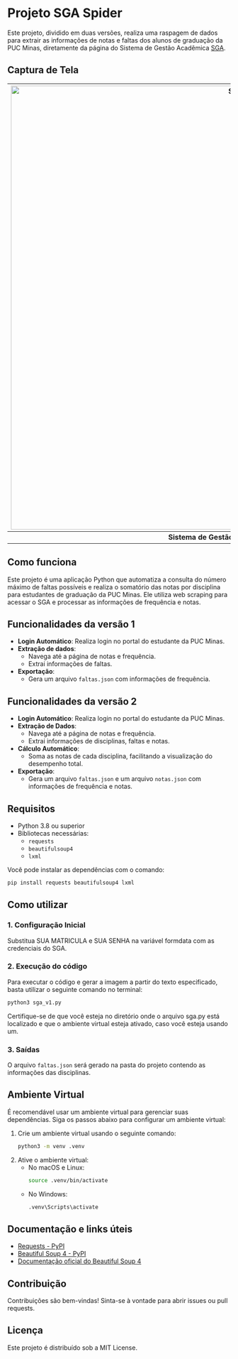 # Projeto SGA Spider

Este projeto, dividido em duas versões, realiza uma raspagem de dados para extrair as informações de notas e faltas dos alunos de graduação da PUC Minas, diretamente da página do Sistema de Gestão Acadêmica [SGA](https://www.sistemas.pucminas.br/sgaaluno4/SilverStream/Pages/pgAln_LoginSSL.html).

## Captura de Tela

| <img src="https://joaopauloaramuni.github.io/python-imgs/SGA_Spider/imgs/sga.png" width="1000px" alt="SGA"> |
|:--------------------------------------------:|
| **Sistema de Gestão Acadêmica (SGA)** |

## Como funciona

Este projeto é uma aplicação Python que automatiza a consulta do número máximo de faltas possíveis e realiza o somatório das notas por disciplina para estudantes de graduação da PUC Minas. Ele utiliza web scraping para acessar o SGA e processar as informações de frequência e notas.

## Funcionalidades da versão 1

- **Login Automático**: Realiza login no portal do estudante da PUC Minas.
- **Extração de dados**:
  - Navega até a página de notas e frequência.
  - Extrai informações de faltas.
- **Exportação**:
  - Gera um arquivo `faltas.json` com informações de frequência.

## Funcionalidades da versão 2

- **Login Automático**: Realiza login no portal do estudante da PUC Minas.
- **Extração de Dados**:
  - Navega até a página de notas e frequência.
  - Extrai informações de disciplinas, faltas e notas.
- **Cálculo Automático**:
  - Soma as notas de cada disciplina, facilitando a visualização do desempenho total.
- **Exportação**:
  - Gera um arquivo `faltas.json` e um arquivo `notas.json` com informações de frequência e notas.

## Requisitos

- Python 3.8 ou superior
- Bibliotecas necessárias:
  - `requests`
  - `beautifulsoup4`
  - `lxml`
  
Você pode instalar as dependências com o comando:
```bash
pip install requests beautifulsoup4 lxml
```

## Como utilizar

### 1. Configuração Inicial

Substitua SUA MATRICULA e SUA SENHA na variável formdata com as credenciais do SGA.

### 2. Execução do código

Para executar o código e gerar a imagem a partir do texto especificado, basta utilizar o seguinte comando no terminal:

```bash
python3 sga_v1.py
```

Certifique-se de que você esteja no diretório onde o arquivo sga.py está localizado e que o ambiente virtual esteja ativado, caso você esteja usando um.

### 3. Saídas

O arquivo ```faltas.json``` será gerado na pasta do projeto contendo as informações das disciplinas.

## Ambiente Virtual

É recomendável usar um ambiente virtual para gerenciar suas dependências. Siga os passos abaixo para configurar um ambiente virtual:

1. Crie um ambiente virtual usando o seguinte comando:
    ```bash
    python3 -m venv .venv
    ```
2. Ative o ambiente virtual:
    - No macOS e Linux:
        ```bash
        source .venv/bin/activate
        ```
    - No Windows:
        ```bash
        .venv\Scripts\activate
        ```

## Documentação e links úteis

- [Requests - PyPI](https://pypi.org/project/requests/)
- [Beautiful Soup 4 - PyPI](https://pypi.org/project/beautifulsoup4/)
- [Documentação oficial do Beautiful Soup 4](https://beautiful-soup-4.readthedocs.io/en/latest/)

## Contribuição

Contribuições são bem-vindas! Sinta-se à vontade para abrir issues ou pull requests.

## Licença

Este projeto é distribuído sob a MIT License.
